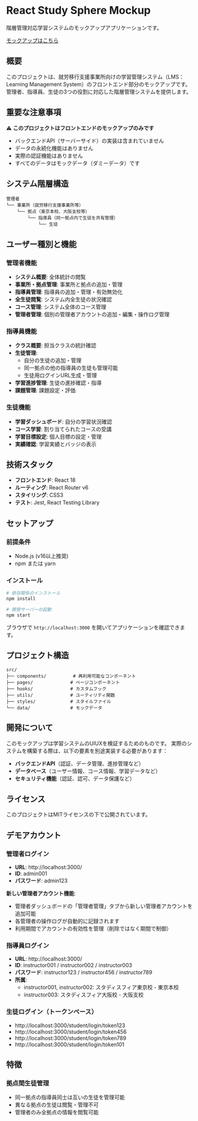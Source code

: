# React Study Sphere Mockup

階層管理対応学習システムのモックアップアプリケーションです。

[モックアップはこちら](https://challenge-marlin.github.io/reactStudySphereMockup/)

## 概要

このプロジェクトは、就労移行支援事業所向けの学習管理システム（LMS：Learning Management System）のフロントエンド部分のモックアップです。
管理者、指導員、生徒の3つの役割に対応した階層管理システムを提供します。

## 重要な注意事項

⚠️ **このプロジェクトはフロントエンドのモックアップのみです**

- バックエンドAPI（サーバーサイド）の実装は含まれていません
- データの永続化機能はありません
- 実際の認証機能はありません
- すべてのデータはモックデータ（ダミーデータ）です

## システム階層構造

```
管理者
└── 事業所（就労移行支援事業所等）
    └── 拠点（東京本校、大阪支校等）
        └── 指導員（同一拠点内で生徒を共有管理）
            └── 生徒
```

## ユーザー種別と機能

### 管理者機能
- **システム概要**: 全体統計の閲覧
- **事業所・拠点管理**: 事業所と拠点の追加・管理
- **指導員管理**: 指導員の追加・管理・有効無効化
- **全生徒閲覧**: システム内全生徒の状況確認
- **コース管理**: システム全体のコース管理
- **管理者管理**: 個別の管理者アカウントの追加・編集・操作ログ管理

### 指導員機能
- **クラス概要**: 担当クラスの統計確認
- **生徒管理**: 
  - 自分の生徒の追加・管理
  - 同一拠点の他の指導員の生徒も管理可能
  - 生徒用ログインURL生成・管理
- **学習進捗管理**: 生徒の進捗確認・指導
- **課題管理**: 課題設定・評価

### 生徒機能
- **学習ダッシュボード**: 自分の学習状況確認
- **コース学習**: 割り当てられたコースの受講
- **学習目標設定**: 個人目標の設定・管理
- **実績確認**: 学習実績とバッジの表示

## 技術スタック

- **フロントエンド**: React 18
- **ルーティング**: React Router v6
- **スタイリング**: CSS3
- **テスト**: Jest, React Testing Library

## セットアップ

### 前提条件
- Node.js (v16以上推奨)
- npm または yarn

### インストール

```bash
# 依存関係のインストール
npm install

# 開発サーバーの起動
npm start
```

ブラウザで `http://localhost:3000` を開いてアプリケーションを確認できます。

## プロジェクト構造

```
src/
├── components/          # 再利用可能なコンポーネント
├── pages/              # ページコンポーネント
├── hooks/              # カスタムフック
├── utils/              # ユーティリティ関数
├── styles/             # スタイルファイル
└── data/               # モックデータ
```

## 開発について

このモックアップは学習システムのUIUXを検証するためのものです。
実際のシステムを構築する際は、以下の要素を別途実装する必要があります：

- **バックエンドAPI**（認証、データ管理、進捗管理など）
- **データベース**（ユーザー情報、コース情報、学習データなど）
- **セキュリティ機能**（認証、認可、データ保護など）

## ライセンス

このプロジェクトはMITライセンスの下で公開されています。 



## デモアカウント

### 管理者ログイン
- **URL**: http://localhost:3000/
- **ID**: admin001
- **パスワード**: admin123

**新しい管理者アカウント機能**:
- 管理者ダッシュボードの「管理者管理」タブから新しい管理者アカウントを追加可能
- 各管理者の操作ログが自動的に記録されます
- 利用期間でアカウントの有効性を管理（削除ではなく期間で制御）

### 指導員ログイン
- **URL**: http://localhost:3000/
- **ID**: instructor001 / instructor002 / instructor003
- **パスワード**: instructor123 / instructor456 / instructor789
- **所属**:
  - instructor001, instructor002: スタディスフィア東京校 - 東京本校
  - instructor003: スタディスフィア大阪校 - 大阪支校

### 生徒ログイン（トークンベース）
- http://localhost:3000/student/login/token123
- http://localhost:3000/student/login/token456
- http://localhost:3000/student/login/token789
- http://localhost:3000/student/login/token101

## 特徴

### 拠点間生徒管理
- 同一拠点の指導員同士は互いの生徒を管理可能
- 異なる拠点の生徒は閲覧・管理不可
- 管理者のみ全拠点の情報を閲覧可能